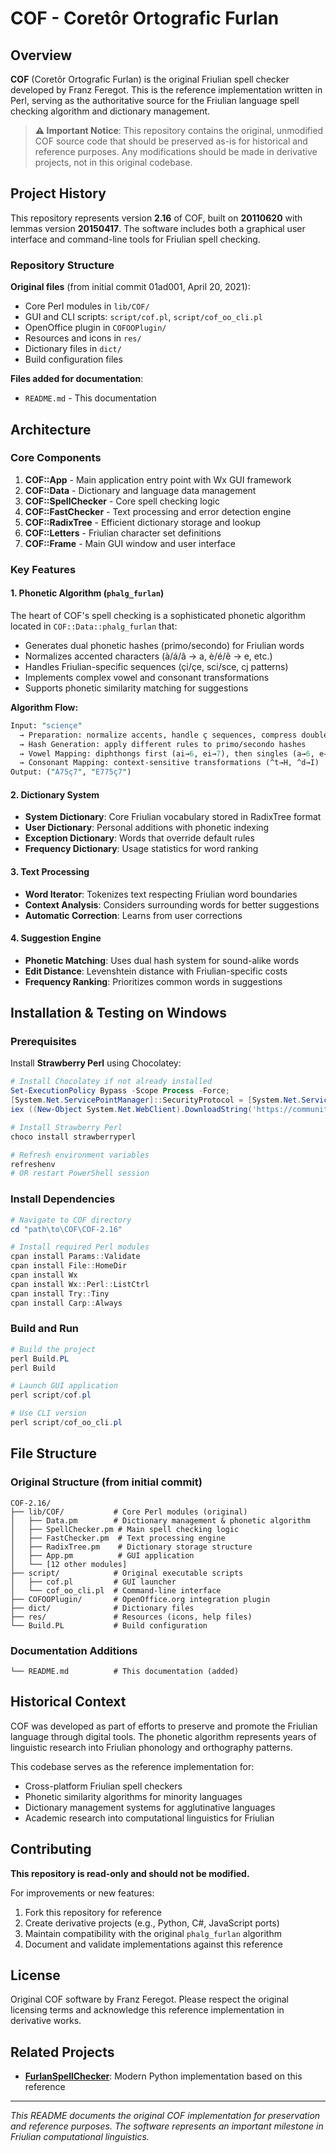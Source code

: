 # COF - Coretôr Ortografic Furlan

## Overview

**COF** (Coretôr Ortografic Furlan) is the original Friulian spell checker developed by Franz Feregot. This is the reference implementation written in Perl, serving as the authoritative source for the Friulian language spell checking algorithm and dictionary management.

> **⚠️ Important Notice**: This repository contains the original, unmodified COF source code that should be preserved as-is for historical and reference purposes. Any modifications should be made in derivative projects, not in this original codebase.

## Project History

This repository represents version **2.16** of COF, built on **20110620** with lemmas version **20150417**. The software includes both a graphical user interface and command-line tools for Friulian spell checking.

### Repository Structure

**Original files** (from initial commit 01ad001, April 20, 2021):
- Core Perl modules in `lib/COF/`
- GUI and CLI scripts: `script/cof.pl`, `script/cof_oo_cli.pl`
- OpenOffice plugin in `COFOOPlugin/`
- Resources and icons in `res/`
- Dictionary files in `dict/`
- Build configuration files

**Files added for documentation**:
- `README.md` - This documentation

## Architecture

### Core Components

1. **COF::App** - Main application entry point with Wx GUI framework
2. **COF::Data** - Dictionary and language data management
3. **COF::SpellChecker** - Core spell checking logic
4. **COF::FastChecker** - Text processing and error detection engine  
5. **COF::RadixTree** - Efficient dictionary storage and lookup
6. **COF::Letters** - Friulian character set definitions
7. **COF::Frame** - Main GUI window and user interface

### Key Features

#### 1. Phonetic Algorithm (`phalg_furlan`)
The heart of COF's spell checking is a sophisticated phonetic algorithm located in `COF::Data::phalg_furlan` that:

- Generates dual phonetic hashes (primo/secondo) for Friulian words
- Normalizes accented characters (à/á/â → a, è/é/ê → e, etc.)
- Handles Friulian-specific sequences (çi/çe, sci/sce, cj patterns)
- Implements complex vowel and consonant transformations
- Supports phonetic similarity matching for suggestions

**Algorithm Flow:**
```perl
Input: "sciençe" 
  → Preparation: normalize accents, handle ç sequences, compress doubles
  → Hash Generation: apply different rules to primo/secondo hashes  
  → Vowel Mapping: diphthongs first (ai→6, ei→7), then singles (a→6, e→7)
  → Consonant Mapping: context-sensitive transformations (^t→H, ^d→I)
Output: ("A75ç7", "E775ç7")
```

#### 2. Dictionary System
- **System Dictionary**: Core Friulian vocabulary stored in RadixTree format
- **User Dictionary**: Personal additions with phonetic indexing
- **Exception Dictionary**: Words that override default rules
- **Frequency Dictionary**: Usage statistics for word ranking

#### 3. Text Processing
- **Word Iterator**: Tokenizes text respecting Friulian word boundaries
- **Context Analysis**: Considers surrounding words for better suggestions
- **Automatic Correction**: Learns from user corrections

#### 4. Suggestion Engine
- **Phonetic Matching**: Uses dual hash system for sound-alike words
- **Edit Distance**: Levenshtein distance with Friulian-specific costs
- **Frequency Ranking**: Prioritizes common words in suggestions

## Installation & Testing on Windows

### Prerequisites

Install **Strawberry Perl** using Chocolatey:

```powershell
# Install Chocolatey if not already installed
Set-ExecutionPolicy Bypass -Scope Process -Force; 
[System.Net.ServicePointManager]::SecurityProtocol = [System.Net.ServicePointManager]::SecurityProtocol -bor 3072; 
iex ((New-Object System.Net.WebClient).DownloadString('https://community.chocolatey.org/install.ps1'))

# Install Strawberry Perl
choco install strawberryperl

# Refresh environment variables
refreshenv
# OR restart PowerShell session
```

### Install Dependencies

```powershell
# Navigate to COF directory
cd "path\to\COF\COF-2.16"

# Install required Perl modules
cpan install Params::Validate
cpan install File::HomeDir  
cpan install Wx
cpan install Wx::Perl::ListCtrl
cpan install Try::Tiny
cpan install Carp::Always
```

### Build and Run

```powershell
# Build the project
perl Build.PL
perl Build

# Launch GUI application
perl script/cof.pl

# Use CLI version
perl script/cof_oo_cli.pl
```

## File Structure

### Original Structure (from initial commit)
```
COF-2.16/
├── lib/COF/           # Core Perl modules (original)
│   ├── Data.pm        # Dictionary management & phonetic algorithm
│   ├── SpellChecker.pm # Main spell checking logic
│   ├── FastChecker.pm  # Text processing engine
│   ├── RadixTree.pm    # Dictionary storage structure
│   ├── App.pm          # GUI application
│   └── [12 other modules]
├── script/            # Original executable scripts
│   ├── cof.pl         # GUI launcher
│   └── cof_oo_cli.pl  # Command-line interface
├── COFOOPlugin/       # OpenOffice.org integration plugin
├── dict/              # Dictionary files
├── res/               # Resources (icons, help files)
└── Build.PL           # Build configuration
```

### Documentation Additions
```
└── README.md          # This documentation (added)
```

## Historical Context

COF was developed as part of efforts to preserve and promote the Friulian language through digital tools. The phonetic algorithm represents years of linguistic research into Friulian phonology and orthography patterns.

This codebase serves as the reference implementation for:
- Cross-platform Friulian spell checkers
- Phonetic similarity algorithms for minority languages
- Dictionary management systems for agglutinative languages
- Academic research into computational linguistics for Friulian

## Contributing

**This repository is read-only and should not be modified.** 

For improvements or new features:
1. Fork this repository for reference
2. Create derivative projects (e.g., Python, C#, JavaScript ports)
3. Maintain compatibility with the original `phalg_furlan` algorithm
4. Document and validate implementations against this reference

## License

Original COF software by Franz Feregot. Please respect the original licensing terms and acknowledge this reference implementation in derivative works.

## Related Projects

- **[FurlanSpellChecker](https://github.com/daurmax/FurlanSpellChecker)**: Modern Python implementation based on this reference

---

*This README documents the original COF implementation for preservation and reference purposes. The software represents an important milestone in Friulian computational linguistics.*